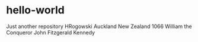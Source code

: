 # hello-world
Just another repository
HRogowski Auckland New Zealand
1066 William the Conqueror
John Fitzgerald Kennedy
